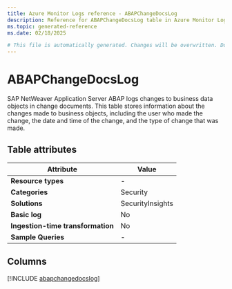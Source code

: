 ```yaml
---
title: Azure Monitor Logs reference - ABAPChangeDocsLog
description: Reference for ABAPChangeDocsLog table in Azure Monitor Logs.
ms.topic: generated-reference
ms.date: 02/18/2025

# This file is automatically generated. Changes will be overwritten. Do not change this file directly.
---
```


# ABAPChangeDocsLog

SAP NetWeaver Application Server ABAP logs changes to business data objects in change documents. This table stores information about the changes made to business objects, including the user who made the change, the date and time of the change, and the type of change that was made.


## Table attributes

|Attribute|Value|
|---|---|
|**Resource types**|-|
|**Categories**|Security|
|**Solutions**| SecurityInsights|
|**Basic log**|No|
|**Ingestion-time transformation**|No|
|**Sample Queries**|-|



## Columns
  
[!INCLUDE [abapchangedocslog](~/reusable-content/ce-skilling/azure/includes/azure-monitor/reference/tables/abapchangedocslog-include.md)]
